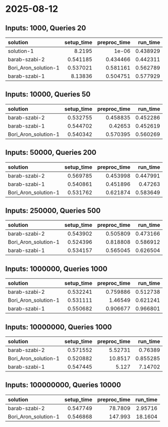 # 2025-08-12

## Inputs: 1000, Queries 20

| solution             |   setup_time |   preproc_time |   run_time |
|:---------------------|-------------:|---------------:|-----------:|
| solution-1           |     8.2195   |       1e-06    |   0.438929 |
| barab-szabi-2        |     0.541185 |       0.434466 |   0.442311 |
| Bori_Aron_solution-1 |     0.537021 |       0.581161 |   0.562789 |
| barab-szabi-1        |     8.13836  |       0.504751 |   0.577929 |

## Inputs: 10000, Queries 50

| solution             |   setup_time |   preproc_time |   run_time |
|:---------------------|-------------:|---------------:|-----------:|
| barab-szabi-2        |     0.532755 |       0.458835 |   0.452286 |
| barab-szabi-1        |     0.544702 |       0.42653  |   0.452619 |
| Bori_Aron_solution-1 |     0.540342 |       0.570395 |   0.560269 |

## Inputs: 50000, Queries 200

| solution             |   setup_time |   preproc_time |   run_time |
|:---------------------|-------------:|---------------:|-----------:|
| barab-szabi-2        |     0.569785 |       0.453998 |   0.447991 |
| barab-szabi-1        |     0.540861 |       0.451896 |   0.47263  |
| Bori_Aron_solution-1 |     0.531762 |       0.621874 |   0.583649 |

## Inputs: 250000, Queries 500

| solution             |   setup_time |   preproc_time |   run_time |
|:---------------------|-------------:|---------------:|-----------:|
| barab-szabi-2        |     0.543902 |       0.505809 |   0.473166 |
| Bori_Aron_solution-1 |     0.524396 |       0.818808 |   0.586912 |
| barab-szabi-1        |     0.534157 |       0.565045 |   0.626504 |

## Inputs: 1000000, Queries 1000

| solution             |   setup_time |   preproc_time |   run_time |
|:---------------------|-------------:|---------------:|-----------:|
| barab-szabi-2        |     0.532241 |       0.759886 |   0.512738 |
| Bori_Aron_solution-1 |     0.531111 |       1.46549  |   0.621241 |
| barab-szabi-1        |     0.550682 |       0.906677 |   0.966801 |

## Inputs: 10000000, Queries 1000

| solution             |   setup_time |   preproc_time |   run_time |
|:---------------------|-------------:|---------------:|-----------:|
| barab-szabi-2        |     0.571552 |        5.52731 |   0.76389  |
| Bori_Aron_solution-1 |     0.520882 |       10.8517  |   0.855285 |
| barab-szabi-1        |     0.547445 |        5.127   |   7.14702  |

## Inputs: 100000000, Queries 10000

| solution             |   setup_time |   preproc_time |   run_time |
|:---------------------|-------------:|---------------:|-----------:|
| barab-szabi-2        |     0.547749 |        78.7809 |    2.95716 |
| Bori_Aron_solution-1 |     0.546868 |       147.993  |   18.1604  |